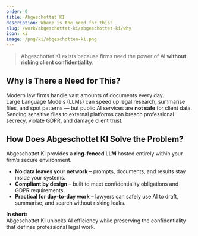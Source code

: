```yaml
---
order: 0
title: Abgeschottet KI
description: Where is the need for this?
slug: /work/abgeschottet-ki/abgeschottet-ki/why
icon: ki
image: /png/ki/abgeschotten-ki.png
---
```


> Abgeschottet KI exists because firms need the power of AI **without risking client confidentiality**.

## Why Is There a Need for This?

Modern law firms handle vast amounts of documents every day.  
Large Language Models (LLMs) can speed up legal research, summarise files, and spot patterns — but public AI services are **not safe** for client data.  
Sending sensitive files to external platforms can breach professional secrecy, violate GDPR, and damage client trust.

## How Does Abgeschottet KI Solve the Problem?

Abgeschottet KI provides a **ring‑fenced LLM** hosted entirely within your firm’s secure environment.

- **No data leaves your network** – prompts, documents, and results stay inside your systems.
- **Compliant by design** – built to meet confidentiality obligations and GDPR requirements.
- **Practical for day‑to‑day work** – lawyers can safely use AI to draft, summarise, and search without risking leaks.

**In short:**  
Abgeschottet KI unlocks AI efficiency while preserving the confidentiality that defines professional legal work.
